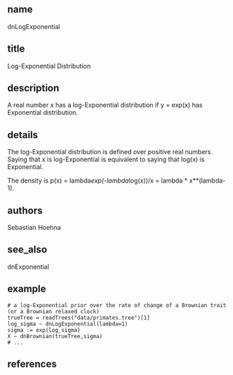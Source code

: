 ## name
dnLogExponential
## title
Log-Exponential Distribution
## description
A real number x has a log-Exponential distribution if y = exp(x) has Exponential distribution.
## details
The log-Exponential distribution is defined over positive real numbers. Saying that x is log-Exponential is equivalent to saying that log(x) is Exponential.

The density is p(x) = lambda*exp(-lambda*log(x))/x = lambda * x**(lambda-1).

## authors
Sebastian Hoehna
## see_also
dnExponential
## example
	# a log-Exponential prior over the rate of change of a Brownian trait (or a Brownian relaxed clock)
	trueTree = readTrees("data/primates.tree")[1]
	log_sigma ~ dnLogExponential(lambda=1)
	sigma := exp(log_sigma)
	X ~ dnBrownian(trueTree,sigma)
	# ...
	
## references
